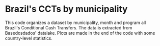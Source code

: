 # Brazil's CCTs by municipality
This code organizes a dataset by municipality, month and program all Brazil's Conditional Cash Transfers. The data is extracted from Basedosdados' datalake. Plots are made in the end of the code with some country-level statistics.
